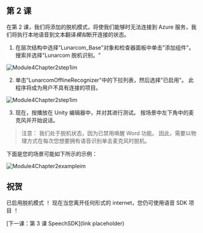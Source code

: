 ## <a name="lesson-2"></a>第 2 课

在第 2 课，我们将添加的脱机模式，将使我们能够时无法连接到 Azure 服务，我们将执行本地语音到文本翻译*模拟*断开连接的状态。

1. 在层次结构中选择"Lunarcom_Base"对象和检查器面板中单击"添加组件"。 搜索并选择"Lunarcom 脱机识别。"

![Module4Chapter2step1im](images/module4chapter2step1im.PNG)



2. 单击"LunarcomOfflineRecognizer"中的下拉列表，然后选择"已启用"。 此程序将成为用户不具有连接的项目。 

![Module4Chapter2step1im](images/module4chapter2step2im.PNG)

3. 现在，按播放在 Unity 编辑器中，并对其进行测试。 按场景中左下角中的麦克风并开始说话。 

> 注意： 我们处于脱机状态，因为已禁用唤醒 Word 功能。 因此，需要以物理方式在每次您想要拥有语音识别单击麦克风时脱机。 

下面是您的场景可能如下所示的示例：

![Module4Chapter2exampleim](images/module4chapter2exampleim.PNG)

## <a name="congratulations"></a>祝贺

已启用脱机模式 ！ 现在当您离开任何形式的 internet，您仍可使用语音 SDK 项目 ！ 

[下一课：第 3 课 SpeechSDK](link placeholder)

